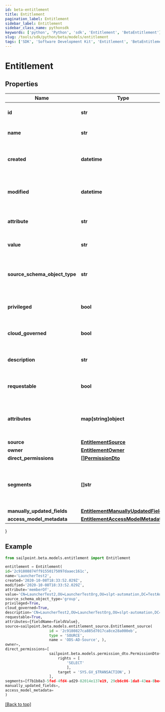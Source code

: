 ```yaml
---
id: beta-entitlement
title: Entitlement
pagination_label: Entitlement
sidebar_label: Entitlement
sidebar_class_name: pythonsdk
keywords: ['python', 'Python', 'sdk', 'Entitlement', 'BetaEntitlement'] 
slug: /tools/sdk/python/beta/models/entitlement
tags: ['SDK', 'Software Development Kit', 'Entitlement', 'BetaEntitlement']
---
```


# Entitlement


## Properties

Name | Type | Description | Notes
------------ | ------------- | ------------- | -------------
**id** | **str** | The entitlement id | [optional] 
**name** | **str** | The entitlement name | [optional] 
**created** | **datetime** | Time when the entitlement was created | [optional] 
**modified** | **datetime** | Time when the entitlement was last modified | [optional] 
**attribute** | **str** | The entitlement attribute name | [optional] 
**value** | **str** | The value of the entitlement | [optional] 
**source_schema_object_type** | **str** | The object type of the entitlement from the source schema | [optional] 
**privileged** | **bool** | True if the entitlement is privileged | [optional] [default to False]
**cloud_governed** | **bool** | True if the entitlement is cloud governed | [optional] [default to False]
**description** | **str** | The description of the entitlement | [optional] 
**requestable** | **bool** | True if the entitlement is requestable | [optional] [default to False]
**attributes** | **map[string]object** | A map of free-form key-value pairs from the source system | [optional] 
**source** | [**EntitlementSource**](entitlement-source) |  | [optional] 
**owner** | [**EntitlementOwner**](entitlement-owner) |  | [optional] 
**direct_permissions** | [**[]PermissionDto**](permission-dto) |  | [optional] 
**segments** | **[]str** | List of IDs of segments, if any, to which this Entitlement is assigned. | [optional] 
**manually_updated_fields** | [**EntitlementManuallyUpdatedFields**](entitlement-manually-updated-fields) |  | [optional] 
**access_model_metadata** | [**EntitlementAccessModelMetadata**](entitlement-access-model-metadata) |  | [optional] 
}

## Example

```python
from sailpoint.beta.models.entitlement import Entitlement

entitlement = Entitlement(
id='2c91808874ff91550175097daaec161c',
name='LauncherTest2',
created='2020-10-08T18:33:52.029Z',
modified='2020-10-08T18:33:52.029Z',
attribute='memberOf',
value='CN=LauncherTest2,OU=LauncherTestOrg,OU=slpt-automation,DC=TestAutomationAD,DC=local',
source_schema_object_type='group',
privileged=True,
cloud_governed=True,
description='CN=LauncherTest2,OU=LauncherTestOrg,OU=slpt-automation,DC=TestAutomationAD,DC=local',
requestable=True,
attributes={fieldName=fieldValue},
source=sailpoint.beta.models.entitlement_source.Entitlement_source(
                    id = '2c9180827ca885d7017ca8ce28a000eb', 
                    type = 'SOURCE', 
                    name = 'ODS-AD-Source', ),
owner=,
direct_permissions=[
                    sailpoint.beta.models.permission_dto.PermissionDto(
                        rights = [
                            'SELECT'
                            ], 
                        target = 'SYS.GV_$TRANSACTION', )
                    ],
segments=[f7b1b8a3-5fed-4fd4-ad29-82014e137e19, 29cb6c06-1da8-43ea-8be4-b3125f248f2a],
manually_updated_fields=,
access_model_metadata=
)

```
[[Back to top]](#) 


